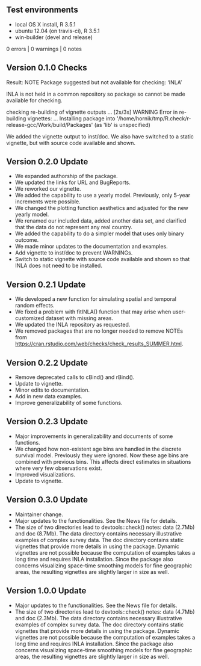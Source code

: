 ## Test environments
* local OS X install, R 3.5.1
* ubuntu 12.04 (on travis-ci), R 3.5.1
* win-builder (devel and release)

0 errors | 0 warnings | 0 notes

## Version 0.1.0 Checks

Result: NOTE 
    Package suggested but not available for checking: ‘INLA’ 
    
INLA is not held in a common repository so package so cannot be made available for checking.

checking re-building of vignette outputs ... [2s/3s] WARNING
Error in re-building vignettes:
  ...
Installing package into '/home/hornik/tmp/R.check/r-release-gcc/Work/build/Packages'
(as 'lib' is unspecified)

We added the vignette output to inst/doc. We also have switched to a static vignette, but with source code available and shown.

## Version 0.2.0 Update

* We expanded authorship of the package.
* We updated the links for URL and BugReports.
* We reworked our vignette.
* We added the capability to use a yearly model. Previously, only 5-year increments were possible.
* We changed the plotting function aesthetics and adjusted for the new yearly model. 
* We renamed our included data, added another data set, and clarified that the data do not represent any real country.
* We added the capability to do a simpler model that uses only binary outcome.
* We made minor updates to the documentation and examples.
* Add vignette to inst/doc to prevent WARNINGs.
* Switch to static vignette with source code available and shown so that INLA does not need to be installed.

## Version 0.2.1 Update
* We developed a new function for simulating spatial and temporal random effects.
* We fixed a problem with fitINLA() function that may arise when user-customized dataset with missing areas.
* We updated the INLA repository as requested.
* We removed packages that are no longer needed to remove NOTEs from https://cran.rstudio.com/web/checks/check_results_SUMMER.html.

## Version 0.2.2 Update
* Remove deprecated calls to cBind() and rBind().
* Update to vignette.
* Minor edits to documentation.
* Add in new data examples.
* Improve generalizability of some functions.

## Version 0.2.3 Update
* Major improvements in generalizability and documents of some functions.
* We changed how non-existent age bins are handled in the discrete survival model. Previously they were ignored. Now these age bins are combined with previous bins. This affects direct estimates in situations where very few observations exist.
* Improved visualizations.
* Update to vignette.

## Version 0.3.0 Update
* Maintainer change.
* Major updates to the functionalities. See the News file for details.
* The size of two directories lead to devtools::check() notes: data (2.7Mb) and doc (8.7Mb). The data directory contains necessary illustrative examples of complex survey data. The doc directory contains static vignettes that provide more details in using the package. Dynamic vignettes are not possible because the computation of examples takes a long time and requires INLA installation. Since the package also concerns visualizing space-time smoothing models for fine geographic areas, the resulting vignettes are slightly larger in size as well.

## Version 1.0.0 Update
* Major updates to the functionalities. See the News file for details.
* The size of two directories lead to devtools::check() notes: data (4.7Mb) and doc (2.3Mb). The data directory contains necessary illustrative examples of complex survey data. The doc directory contains static vignettes that provide more details in using the package. Dynamic vignettes are not possible because the computation of examples takes a long time and requires INLA installation. Since the package also concerns visualizing space-time smoothing models for fine geographic areas, the resulting vignettes are slightly larger in size as well.

